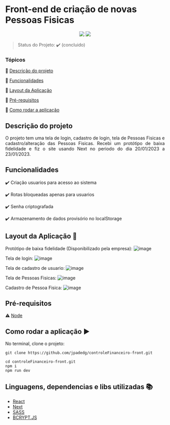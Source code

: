 <h1>Front-end de criação de novas Pessoas Fisicas</h1> 

<p align="center">
  <img src="https://img.shields.io/static/v1?label=next&message=framework&color=blue&style=for-the-badge&logo=NEXT"/>
  <img src="http://img.shields.io/static/v1?label=STATUS&message=CONCLUIDO&color=GREEN&style=for-the-badge"/>
</p>

> Status do Projeto: :heavy_check_mark: (concluido)

### Tópicos 

:small_blue_diamond: [Descrição do projeto](#descrição-do-projeto)

:small_blue_diamond: [Funcionalidades](#funcionalidades)

:small_blue_diamond: [Layout da Aplicação](#layout-da-aplicação-dash)

:small_blue_diamond: [Pré-requisitos](#pré-requisitos)

:small_blue_diamond: [Como rodar a aplicação](#como-rodar-a-aplicação-arrow_forward)


## Descrição do projeto 

<p align="justify">
 O projeto tem uma tela de login, cadastro de login, tela de Pessoas Fisicas e cadastro/alteração das Pessoas Fisicas.
 Recebi um protótipo de baixa fidelidade e fiz o site usando Next no periodo do dia 20/01/2023 a 23/01/2023. 
</p>

## Funcionalidades

:heavy_check_mark: Criação usuarios para acesso ao sistema

:heavy_check_mark: Rotas bloqueadas apenas para usuarios 

:heavy_check_mark: Senha criptografada

:heavy_check_mark: Armazenamento de dados provisório no localStorage

## Layout da Aplicação :dash:

Protótipo de baixa fidelidade (Disponibilizado pela empresa): 
![image](https://github.com/jpadedg/resoluti_desafio/assets/57507707/6bbf151d-5964-47bb-99e2-990cbb83e4fd)


Tela de login: 
![image](https://github.com/jpadedg/resoluti_desafio/assets/57507707/7512fca4-7d14-46eb-8939-9fddeb9db8b5)


Tela de cadastro de usuario:
![image](https://github.com/jpadedg/resoluti_desafio/assets/57507707/098d17af-34a6-4b22-9362-505c7e70468d)


Tela de Pessoas Fisicas: 
![image](https://github.com/jpadedg/resoluti_desafio/assets/57507707/93ac0229-d3d7-4aee-a14c-291a43d9f934)

Cadastro de Pessoa Fisica: 
![image](https://github.com/jpadedg/resoluti_desafio/assets/57507707/cbb6b886-4cfc-4e6a-8bab-22e0bbc2b419)


## Pré-requisitos

:warning: [Node](https://nodejs.org/en/download/)


## Como rodar a aplicação :arrow_forward:

No terminal, clone o projeto: 

```
git clone https://github.com/jpadedg/controleFinanceiro-front.git
```

```
cd controleFinanceiro-front.git
npm i 
npm run dev
```


## Linguagens, dependencias e libs utilizadas :books:

- [React](https://pt-br.reactjs.org/docs/create-a-new-react-app.html)
- [Next](https://nextjs.org/docs)
- [SASS](https://sass-lang.com)
- [BCRYPT.JS](https://www.npmjs.com/package/bcryptjs)

